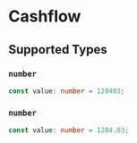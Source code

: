 # Cashflow


## Supported Types

### `number`

```typescript
const value: number = 128403;
```

### `number`

```typescript
const value: number = 1284.03;
```

